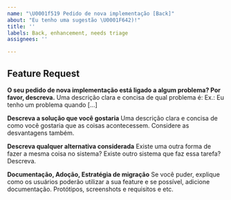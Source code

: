 ```yaml
---
name: "\U0001f519 Pedido de nova implementação [Back]"
about: "Eu tenho uma sugestão \U0001F642)!"
title: ''
labels: Back, enhancement, needs triage
assignees: ''

---
```


## Feature Request

**O seu pedido de nova implementação está ligado a algum problema? Por favor, descreva.**
Uma descrição clara e concisa de qual problema é: Ex.: Eu tenho um problema quando [...]

**Descreva a solução que você gostaria**
Uma descrição clara e concisa de como você gostaria que as coisas acontecessem. Considere as desvantagens também.

**Descreva qualquer alternativa considerada**
Existe uma outra forma de fazer a mesma coisa no sistema? Existe outro sistema que faz essa tarefa? Descreva.

**Documentação, Adoção, Estratégia de migração**
Se você puder, explique como os usuários poderão utilizar a sua feature e se possível, adicione documentação.
Protótipos, screenshots e requisitos e etc.
